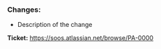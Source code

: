 ### Changes:
  - Description of the change

**Ticket:** https://soos.atlassian.net/browse/PA-0000

<!---
If you've edited any of the arguments for this package:

1. Run this script with the --helpFormatted argument (ex. soos-dast --helpFormatted)
2. Copy the result and paste it in the README under '### Script Arguments'
3. Make sure your terminal didn't wrap any lines, confirm the table looks correct
-->
